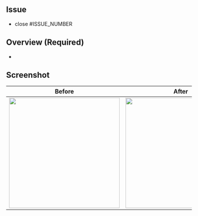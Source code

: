## Issue

- close #ISSUE_NUMBER

## Overview (Required)

-

## Screenshot

Before | After
:--: | :--:
<img src="" width="300" /> | <img src="" width="300" />
